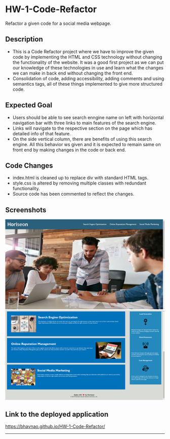 # HW-1-Code-Refactor

Refactor a given code for a social media webpage.

## Description

* This is a Code Refactor project where we have to improve the given code by implementing the HTML and CSS technology without changing the functionality of the website. It was a good first project as we can put our knowledge of these technologies in use and learn what the changes we can make in back end without changing the front end.
* Consolidation of code, adding accessibility, adding comments and using semantics tags, all of these things implemented to give more structured code.

## Expected Goal

 * Users should be able to see search enngine name on left with horizontal navigation bar with three links to main features of the search engine.
 * Links will navigate to the respective section on the page which has detailed info of that feature.
 * On the side vertical column, there are benefits of using this search engine.
 All this behavior ws given and it is expected to remain same on front end by making changes in the code or back end.


## Code Changes

- index.html is cleaned up to replace div with standard HTML tags. 
- style.css is altered by removing multiple classes with redundant functionality.
- Source code has been commented to reflect the changes.

 ## Screenshots

  <img src="./assets/images/1_Screenshot_Upper.png"/>
  <img src="./assets/images/1_Screenshot_Lower.png"/>

  ## Link to the deployed application

  https://bhavnao.github.io/HW-1-Code-Refactor/



       








---


